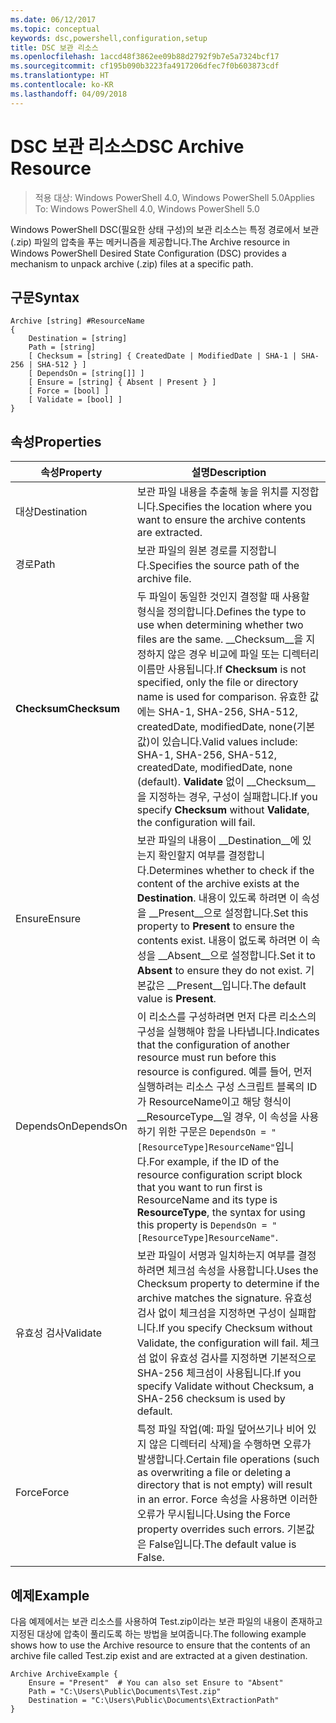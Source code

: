 ```yaml
---
ms.date: 06/12/2017
ms.topic: conceptual
keywords: dsc,powershell,configuration,setup
title: DSC 보관 리소스
ms.openlocfilehash: 1accd48f3862ee09b88d2792f9b7e5a7324bcf17
ms.sourcegitcommit: cf195b090b3223fa4917206dfec7f0b603873cdf
ms.translationtype: HT
ms.contentlocale: ko-KR
ms.lasthandoff: 04/09/2018
---
```

# <a name="dsc-archive-resource"></a><span data-ttu-id="d7232-103">DSC 보관 리소스</span><span class="sxs-lookup"><span data-stu-id="d7232-103">DSC Archive Resource</span></span>

> <span data-ttu-id="d7232-104">적용 대상: Windows PowerShell 4.0, Windows PowerShell 5.0</span><span class="sxs-lookup"><span data-stu-id="d7232-104">Applies To: Windows PowerShell 4.0, Windows PowerShell 5.0</span></span>

<span data-ttu-id="d7232-105">Windows PowerShell DSC(필요한 상태 구성)의 보관 리소스는 특정 경로에서 보관(.zip) 파일의 압축을 푸는 메커니즘을 제공합니다.</span><span class="sxs-lookup"><span data-stu-id="d7232-105">The Archive resource in Windows PowerShell Desired State Configuration (DSC) provides a mechanism to unpack archive (.zip) files at a specific path.</span></span>

## <a name="syntax"></a><span data-ttu-id="d7232-106">구문</span><span class="sxs-lookup"><span data-stu-id="d7232-106">Syntax</span></span>
```MOF
Archive [string] #ResourceName
{
    Destination = [string]
    Path = [string]
    [ Checksum = [string] { CreatedDate | ModifiedDate | SHA-1 | SHA-256 | SHA-512 } ]
    [ DependsOn = [string[]] ]
    [ Ensure = [string] { Absent | Present } ]
    [ Force = [bool] ]
    [ Validate = [bool] ]
}
```

## <a name="properties"></a><span data-ttu-id="d7232-107">속성</span><span class="sxs-lookup"><span data-stu-id="d7232-107">Properties</span></span>

|  <span data-ttu-id="d7232-108">속성</span><span class="sxs-lookup"><span data-stu-id="d7232-108">Property</span></span>  |  <span data-ttu-id="d7232-109">설명</span><span class="sxs-lookup"><span data-stu-id="d7232-109">Description</span></span>   |
|---|---|
| <span data-ttu-id="d7232-110">대상</span><span class="sxs-lookup"><span data-stu-id="d7232-110">Destination</span></span>| <span data-ttu-id="d7232-111">보관 파일 내용을 추출해 놓을 위치를 지정합니다.</span><span class="sxs-lookup"><span data-stu-id="d7232-111">Specifies the location where you want to ensure the archive contents are extracted.</span></span>|
| <span data-ttu-id="d7232-112">경로</span><span class="sxs-lookup"><span data-stu-id="d7232-112">Path</span></span>| <span data-ttu-id="d7232-113">보관 파일의 원본 경로를 지정합니다.</span><span class="sxs-lookup"><span data-stu-id="d7232-113">Specifies the source path of the archive file.</span></span>|
| <span data-ttu-id="d7232-114">__Checksum__</span><span class="sxs-lookup"><span data-stu-id="d7232-114">__Checksum__</span></span>| <span data-ttu-id="d7232-115">두 파일이 동일한 것인지 결정할 때 사용할 형식을 정의합니다.</span><span class="sxs-lookup"><span data-stu-id="d7232-115">Defines the type to use when determining whether two files are the same.</span></span> <span data-ttu-id="d7232-116">__Checksum__을 지정하지 않은 경우 비교에 파일 또는 디렉터리 이름만 사용됩니다.</span><span class="sxs-lookup"><span data-stu-id="d7232-116">If __Checksum__ is not specified, only the file or directory name is used for comparison.</span></span> <span data-ttu-id="d7232-117">유효한 값에는 SHA-1, SHA-256, SHA-512, createdDate, modifiedDate, none(기본값)이 있습니다.</span><span class="sxs-lookup"><span data-stu-id="d7232-117">Valid values include: SHA-1, SHA-256, SHA-512, createdDate, modifiedDate, none (default).</span></span> <span data-ttu-id="d7232-118">__Validate__ 없이 __Checksum__을 지정하는 경우, 구성이 실패합니다.</span><span class="sxs-lookup"><span data-stu-id="d7232-118">If you specify __Checksum__ without __Validate__, the configuration will fail.</span></span>|
| <span data-ttu-id="d7232-119">Ensure</span><span class="sxs-lookup"><span data-stu-id="d7232-119">Ensure</span></span>| <span data-ttu-id="d7232-120">보관 파일의 내용이 __Destination__에 있는지 확인할지 여부를 결정합니다.</span><span class="sxs-lookup"><span data-stu-id="d7232-120">Determines whether to check if the content of the archive exists at the __Destination__.</span></span> <span data-ttu-id="d7232-121">내용이 있도록 하려면 이 속성을 __Present__으로 설정합니다.</span><span class="sxs-lookup"><span data-stu-id="d7232-121">Set this property to __Present__ to ensure the contents exist.</span></span> <span data-ttu-id="d7232-122">내용이 없도록 하려면 이 속성을 __Absent__으로 설정합니다.</span><span class="sxs-lookup"><span data-stu-id="d7232-122">Set it to __Absent__ to ensure they do not exist.</span></span> <span data-ttu-id="d7232-123">기본값은 __Present__입니다.</span><span class="sxs-lookup"><span data-stu-id="d7232-123">The default value is __Present__.</span></span>|
| <span data-ttu-id="d7232-124">DependsOn</span><span class="sxs-lookup"><span data-stu-id="d7232-124">DependsOn</span></span> | <span data-ttu-id="d7232-125">이 리소스를 구성하려면 먼저 다른 리소스의 구성을 실행해야 함을 나타냅니다.</span><span class="sxs-lookup"><span data-stu-id="d7232-125">Indicates that the configuration of another resource must run before this resource is configured.</span></span> <span data-ttu-id="d7232-126">예를 들어, 먼저 실행하려는 리소스 구성 스크립트 블록의 ID가 ResourceName이고 해당 형식이 __ResourceType__일 경우, 이 속성을 사용하기 위한 구문은 `DependsOn = "[ResourceType]ResourceName"`입니다.</span><span class="sxs-lookup"><span data-stu-id="d7232-126">For example, if the ID of the resource configuration script block that you want to run first is ResourceName and its type is __ResourceType__, the syntax for using this property is `DependsOn = "[ResourceType]ResourceName"`.</span></span>|
| <span data-ttu-id="d7232-127">유효성 검사</span><span class="sxs-lookup"><span data-stu-id="d7232-127">Validate</span></span>| <span data-ttu-id="d7232-128">보관 파일이 서명과 일치하는지 여부를 결정하려면 체크섬 속성을 사용합니다.</span><span class="sxs-lookup"><span data-stu-id="d7232-128">Uses the Checksum property to determine if the archive matches the signature.</span></span> <span data-ttu-id="d7232-129">유효성 검사 없이 체크섬을 지정하면 구성이 실패합니다.</span><span class="sxs-lookup"><span data-stu-id="d7232-129">If you specify Checksum without Validate, the configuration will fail.</span></span> <span data-ttu-id="d7232-130">체크섬 없이 유효성 검사를 지정하면 기본적으로 SHA-256 체크섬이 사용됩니다.</span><span class="sxs-lookup"><span data-stu-id="d7232-130">If you specify Validate without Checksum, a SHA-256 checksum is used by default.</span></span>|
| <span data-ttu-id="d7232-131">Force</span><span class="sxs-lookup"><span data-stu-id="d7232-131">Force</span></span>| <span data-ttu-id="d7232-132">특정 파일 작업(예: 파일 덮어쓰기나 비어 있지 않은 디렉터리 삭제)을 수행하면 오류가 발생합니다.</span><span class="sxs-lookup"><span data-stu-id="d7232-132">Certain file operations (such as overwriting a file or deleting a directory that is not empty) will result in an error.</span></span> <span data-ttu-id="d7232-133">Force 속성을 사용하면 이러한 오류가 무시됩니다.</span><span class="sxs-lookup"><span data-stu-id="d7232-133">Using the Force property overrides such errors.</span></span> <span data-ttu-id="d7232-134">기본값은 False입니다.</span><span class="sxs-lookup"><span data-stu-id="d7232-134">The default value is False.</span></span>|

## <a name="example"></a><span data-ttu-id="d7232-135">예제</span><span class="sxs-lookup"><span data-stu-id="d7232-135">Example</span></span>

<span data-ttu-id="d7232-136">다음 예제에서는 보관 리소스를 사용하여 Test.zip이라는 보관 파일의 내용이 존재하고 지정된 대상에 압축이 풀리도록 하는 방법을 보여줍니다.</span><span class="sxs-lookup"><span data-stu-id="d7232-136">The following example shows how to use the Archive resource to ensure that the contents of an archive file called Test.zip exist and are extracted at a given destination.</span></span>

```
Archive ArchiveExample {
    Ensure = "Present"  # You can also set Ensure to "Absent"
    Path = "C:\Users\Public\Documents\Test.zip"
    Destination = "C:\Users\Public\Documents\ExtractionPath"
}
```